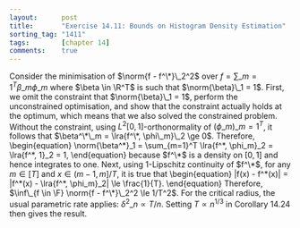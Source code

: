 ```yaml
---
layout:      post
title:       "Exercise 14.11: Bounds on Histogram Density Estimation"
sorting_tag: "1411"
tags:        [chapter 14]
comments:    true
---
```


Consider the minimisation of $\norm{f - f^\*}\_2^2$ over $f = \sum\_{m=1}^T \beta\_m \phi\_m$ where $\beta \in \R^T$ is such that $\norm{\beta}\_1 = 1$.
First, we omit the constraint that $\norm{\beta}\_1 = 1$, perform the unconstrained optimisation, and show that the constraint actually holds at the optimum, which means that we also solved the constrained problem.
Without the constraint, using $L^2[0, 1]$-orthonormality of $(\phi\_m)\_{m=1}^T$, it follows that $\beta^\*\_m = \lra{f^\*, \phi\_m}\_2 \ge 0$.
Therefore,
\begin{equation}
    \norm{\beta^\*}\_1 = \sum\_{m=1}^T \lra{f^\*, \phi\_m}\_2 = \lra{f^\*, 1}\_2 = 1,
\end{equation}
because $f^\*$ is a density on $[0, 1]$ and hence integrates to one.
Next, using $1$-Lipschitz continuity of $f^\*$, for any $m \in [T]$ and $x \in (m - 1, m]/T$, it is true that
\begin{equation}
    |f(x) - f^\*(x)| = |f^\*(x) - \lra{f^\*, \phi\_m}\_2| \le \frac{1}{T}.
\end{equation}
Therefore, $\inf\_{f \in \F} \norm{f - f^\*}\_2^2 \le 1/T^2$.
For the critical radius, the usual parametric rate applies: $\delta^2\_n \propto T/n$.
Setting $T \propto n^{1/3}$ in Corollary 14.24 then gives the result.
